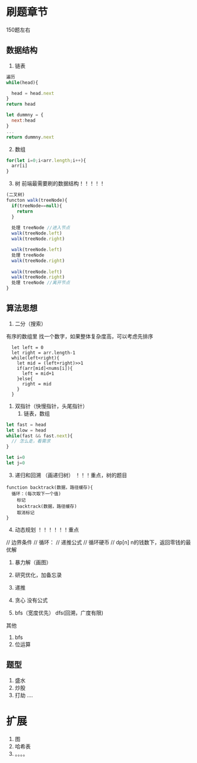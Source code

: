 # 刷题章节

150题左右

## 数据结构
1. 链表
```js
遍历
while(head){

  head = head.next
}
return head

let dummny = {
  next:head
}
...
return dummny.next

```
2. 数组
```js
for(let i=0;i<arr.length;i++){
  arr[i]
}
```
3. 树     前端最需要刷的数据结构！！！！！
```js
(二叉树)
functon walk(treeNode){
  if(treeNode==null){
    return 
  }
  
  处理 treeNode //进入节点  
  walk(treeNode.left)
  walk(treeNode.right)

  walk(treeNode.left)
  处理 treeNode
  walk(treeNode.right)
  
  walk(treeNode.left)
  walk(treeNode.right)
  处理 treeNode //离开节点
}
```


## 算法思想
1. 二分（搜索）

有序的数组里 找一个数字，如果整体复杂度高，可以考虑先排序
```
  let left = 0
  let right = arr.length-1
  while(left<right){
    let mid = (left+right)>>1
    if(arr[mid]<nums[i]){
      left = mid+1
    }else{
      right = mid
    }
  }
```

1. 双指针（快慢指针，头尾指针）
   1. 链表，数组 
```js
let fast = head
let slow = head
while(fast && fast.next){
  // 怎么走，看需求
}

let i=0
let j=0
```

3. 递归和回溯  （画递归树） ！！！重点，树的题目
```
function backtrack(数据，路径缓存){
  循环：(每次取下一个值)
    标记
    backtrack(数据，路径缓存)
    取消标记
}
```

4. 动态规划 ！！！！！！重点
<!-- 你要清楚，结果是怎么推导出来的
1,2,5三种零钱，怎么最好的找出11块钱
dp[11]  11块钱这个值得找零最佳解
Min(dp[10],d[9] dp[6])这三个的最优解 +1 -->
  // 边界条件
  // 循环：
  //   递推公式
  // 循环硬币
  //   dp[n] n的钱数下，返回零钱的最优解

  1. 暴力解（画图）
  2. 研究优化，加备忘录
  3. 递推

1. 贪心
没有公式
6. bfs（宽度优先） dfs(回溯，广度有限)

其他
1. bfs
2. 位运算

## 题型
1. 盛水
2. 炒股
3. 打劫
....




# 扩展

1. 图
2. 哈希表
3. 。。。。




